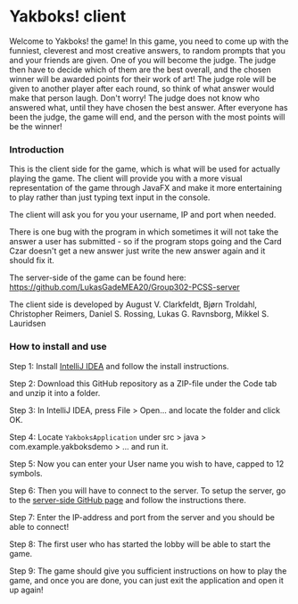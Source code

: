 # Yakboks! client
Welcome to Yakboks! the game! In this game, you need to come up with the funniest, cleverest and most creative answers, to random prompts that you and your friends are given. One of you will become the judge. The judge then have to decide which of them are the best overall, and the chosen winner will be awarded points for their work of art! The judge role will be given to another player after each round, so think of what answer would make that person laugh. Don't worry! The judge does not know who answered what, until they have chosen the best answer.  After everyone has been the judge, the game will end, and the person with the most points will be the winner!
### Introduction
This is the client side for the game, which is what will be used for actually playing the game. The client will provide you with a more visual representation of the game through JavaFX and make it more entertaining to play rather than just typing text input in the console.

The client will ask you for you your username, IP and port when needed. 

There is one bug with the program in which sometimes it will not take the answer a user has submitted - so if the program stops going and the Card Czar doesn't get a new answer just write the new answer again and it should fix it.

The server-side of the game can be found here: https://github.com/LukasGadeMEA20/Group302-PCSS-server

The client side is developed by August V. Clarkfeldt, Bjørn Troldahl, Christopher Reimers, Daniel S. Rossing, Lukas G. Ravnsborg, Mikkel S. Lauridsen

### How to install and use
Step 1: Install [IntelliJ IDEA](https://www.jetbrains.com/idea/download/#section=windows) and follow the install instructions.

Step 2: Download this GitHub repository as a ZIP-file under the Code tab and unzip it into a folder.

Step 3: In IntelliJ IDEA, press File > Open... and locate the folder and click OK.

Step 4: Locate ```YakboksApplication``` under src > java > com.example.yakboksdemo > ... and run it.

Step 5: Now you can enter your User name you wish to have, capped to 12 symbols.

Step 6: Then you will have to connect to the server. To setup the server, go to the [server-side GitHub page](https://github.com/LukasGadeMEA20/Group302-PCSS-server) and follow the instructions there.

Step 7: Enter the IP-address and port from the server and you should be able to connect!

Step 8: The first user who has started the lobby will be able to start the game.

Step 9: The game should give you sufficient instructions on how to play the game, and once you are done, you can just exit the application and open it up again!
